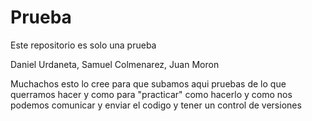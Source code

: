 # Prueba
Este repositorio es solo una prueba

Daniel Urdaneta,
Samuel Colmenarez,
Juan Moron     

Muchachos esto lo cree para que subamos aqui pruebas de lo que querramos hacer y como 
para "practicar" como hacerlo y como nos podemos comunicar y enviar el codigo y tener 
un control de versiones
